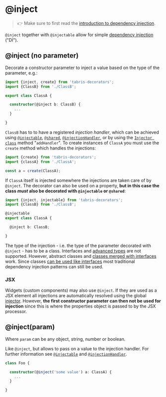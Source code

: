 ---
---
# @inject

> :point_right: Make sure to first read the [introduction to dependency injection](./index.md).

`@inject` together with `@injectable` allow for simple [dependency injection](https://en.wikipedia.org/wiki/Dependency_injection) ("DI").

## @inject (no parameter)

Decorate a constructor parameter to inject a value based on the type of the parameter, e.g.:

```ts
import {inject, create} from 'tabris-decorators';
import {ClassB} from './ClassB';

export class ClassA {

  constructor(@inject b: ClassB) {
    ...
  }

}
```

`ClassB` has to to have a registered _injection handler_, which can be achieved using [`@injectable`](./@injectable), [`@shared`](./@shared), [`@injectionHandler`](./@injectionHandler), or by using the [`Injector class`](./Injector.md) method "`addHandler`". To create instances of `ClassA` you must use the `create` method which handles the injections:

```ts
import {create} from 'tabris-decorators';
import {classA} from './ClassA';

const a = create(ClassA);
```

If `ClassA` itself is injected somewhere the injections are taken care of by `@inject`. The decorator can also be used on a property, **but in this case the class *must* also be decorated with `@injectable` or `@shared`**:

```ts
import {inject, injectable} from 'tabris-decorators';
import {ClassB} from './ClassB';

@injectable
export class ClassA {

  @inject b: ClassB;

}
```

The type of the injection - i.e. the type of the parameter decorated with `@inject` - has to be a class. Interfaces and [advanced types](http://www.typescriptlang.org/docs/handbook/advanced-types.html) are not supported. However, abstract classes and [classes merged with interfaces](https://www.typescriptlang.org/docs/handbook/declaration-merging.html) work. Since classes [can be used like interfaces](https://www.typescriptlang.org/docs/handbook/classes.html#using-a-class-as-an-interface) most traditional dependency injection patterns can still be used.

### JSX

Widgets (custom components) may also use `@inject`. If they are used as a JSX element all injections are automatically resolved using the global [injector](./Injector.md). However, **the first constructor parameter can then not be used for injection** since this is where the properties object is passed to by the JSX processor.

## @inject(param)

Where `param` can be any object, string, number or boolean.

Like `@inject`, but allows to pass on a value to the injection handler. For further information see [`@injectable`](./@injectable) and [`@injectionHandler`](./@injectionHandler).

```ts
class Foo {

  constructor(@inject('some value') a: ClassA) {
    ...
  }

}
```
